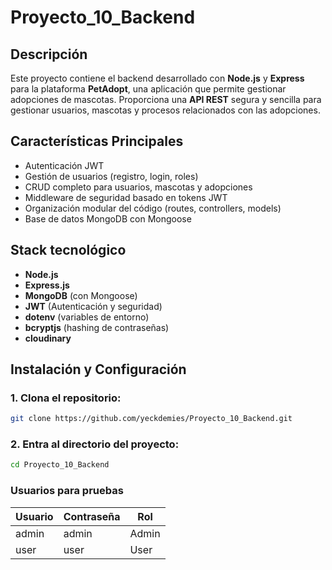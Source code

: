 # Proyecto_10_Backend

## Descripción
Este proyecto contiene el backend desarrollado con **Node.js** y **Express** para la plataforma **PetAdopt**, una aplicación que permite gestionar adopciones de mascotas. Proporciona una **API REST** segura y sencilla para gestionar usuarios, mascotas y procesos relacionados con las adopciones.

## Características Principales

- Autenticación JWT
- Gestión de usuarios (registro, login, roles)
- CRUD completo para usuarios, mascotas y adopciones
- Middleware de seguridad basado en tokens JWT
- Organización modular del código (routes, controllers, models)
- Base de datos MongoDB con Mongoose

## Stack tecnológico

- **Node.js**
- **Express.js**
- **MongoDB** (con Mongoose)
- **JWT** (Autenticación y seguridad)
- **dotenv** (variables de entorno)
- **bcryptjs** (hashing de contraseñas)
- **cloudinary**

## Instalación y Configuración

### 1. Clona el repositorio:
```bash
git clone https://github.com/yeckdemies/Proyecto_10_Backend.git
```

### 2. Entra al directorio del proyecto:
```bash
cd Proyecto_10_Backend
```

### Usuarios para pruebas

| Usuario | Contraseña | Rol   |
|---------|------------|-------|
| admin   | admin      | Admin |
| user    | user       | User  |
